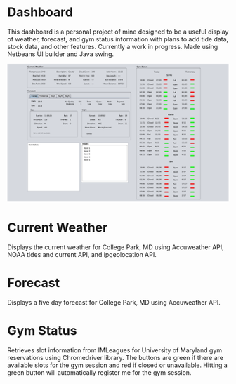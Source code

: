 # Dashboard

This dashboard is a personal project of mine designed to be a useful display of weather, forecast, and gym status information with plans to add tide data, stock data, and other features. Currently a work in progress. Made using Netbeans UI builder and Java swing.


![Alt text](full-image.png?raw=true "full-image")

# Current Weather

Displays the current weather for College Park, MD using Accuweather API, NOAA tides and current API, and ipgeolocation API.

# Forecast

Displays a five day forecast for College Park, MD using Accuweather API.

# Gym Status

Retrieves slot information from IMLeagues for University of Maryland gym reservations using Chromedriver library. The buttons are green if there are available slots for the gym session and red if closed or unavailable. Hitting a green button will automatically register me for the gym session.

